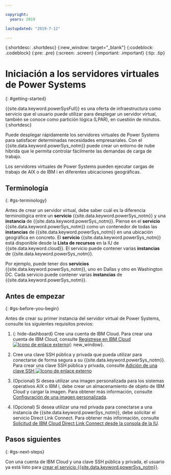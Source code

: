 ```yaml
---

copyright:
  years: 2019

lastupdated: "2019-7-12"

---
```


{:shortdesc: .shortdesc}
{:new_window: target="_blank"}
{:codeblock: .codeblock}
{:pre: .pre}
{:screen: .screen}
{:important: .important}
{:tip: .tip}

# Iniciación a los servidores virtuales de Power Systems
{: #getting-started}


{{site.data.keyword.powerSysFull}} es una oferta de infraestructura como servicio que el usuario puede utilizar para desplegar un servidor virtual, también se conoce como partición lógica (LPAR), en cuestión de minutos.
{:shortdesc}

Puede desplegar rápidamente los servidores virtuales de Power Systems para satisfacer determinadas necesidades empresariales. Con el {{site.data.keyword.powerSys_notm}} puede crear un entorno de nube híbrida que le permita controlar fácilmente las demandas de carga de trabajo.

Los servidores virtuales de Power Systems pueden ejecutar cargas de trabajo de AIX o de IBM i en diferentes ubicaciones geográficas.

## Terminología
{: #gs-terminology}

Antes de crear un servidor virtual, debe saber cuál es la diferencia terminológica entre un **servicio** {{site.data.keyword.powerSys_notm}} y una **instancia** de {{site.data.keyword.powerSys_notm}}. Piense en el **servicio** {{site.data.keyword.powerSys_notm}} como un contenedor de todas las **instancias** de {{site.data.keyword.powerSys_notm}} en una ubicación geográfica en concreto. El **servicio** {{site.data.keyword.powerSys_notm}} está disponible desde la **Lista de recursos** en la IU de {{site.data.keyword.cloud}}. El servicio puede contener varias **instancias** de {{site.data.keyword.powerSys_notm}}.

Por ejemplo, puede tener dos **servicios** {{site.data.keyword.powerSys_notm}}, uno en Dallas y otro en Washington DC. Cada servicio puede contener varias **instancias** de {{site.data.keyword.powerSys_notm}}.

## Antes de empezar
{: #gs-before-you-begin}

Antes de crear su primer instancia del servidor virtual de Power Systems, consulte los siguientes requisitos previos:

1. {: hide-dashboard} Cree una cuenta de IBM Cloud. Para crear una cuenta de IBM Cloud, consulte [Regístrese en IBM Cloud ![Icono de enlace externo](../icons/launch-glyph.svg "Icono de enlace externo")](https://cloud.ibm.com/registration){: new_window}.

2. Cree una clave SSH pública y privada que pueda utilizar para conectarse de forma segura a su {{site.data.keyword.powerSys_notm}}. Para crear una clave SSH pública y privada, consulte [Adición de una clave SSH ![Icono de enlace externo](../icons/launch-glyph.svg "Icono de enlace externo")](https://cloud.ibm.com/docs/infrastructure/ssh-keys?topic=ssh-keys-adding-an-ssh-key)

3. (Opcional) Si desea utilizar una imagen personalizada para los sistemas operativos AIX o IBM i, debe crear un almacenamiento de objeto de IBM Cloud y cargar la imagen. Para obtener más información, consulte [Configuración de una imagen personalizada](/docs/infrastructure/power-iaas?topic=power-iaas-configuring-custom-image#configuring-custom-image).

4. (Opcional) Si desea utilizar una red privada para conectarse a una instancia de {{site.data.keyword.powerSys_notm}}, debe solicitar el servicio Direct Link Connect. Para obtener más información, consulte [Solicitud de IBM Cloud Direct Link Connect desde la consola de la IU](/docs/infrastructure/power-iaas?topic=power-iaas-ordering-direct-link-connect).

## Pasos siguientes
{: #gs-next-steps}

Con una cuenta de IBM Cloud y una clave SSH pública y privada, el usuario ya está listo para [crear el servicio {{site.data.keyword.powerSys_notm}}](/docs/infrastructure/power-iaas?topic=power-iaas-creating-power-virtual-server#creating-power-virtual-server).
